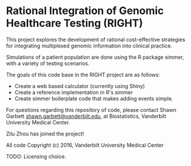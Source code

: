 Rational Integration of Genomic Healthcare Testing (RIGHT)
==========================================================

This project explores the development of rational cost-effective
strategies for integrating multiplexed genomic information
into clinical practice.

Simulations of a patient population are done using the R package
simmer, with a variety of testing scenarios.

The goals of this code base in the RIGHT project are as follows:

  * Create a web based calculator (currently using Shiny)
  * Create a reference implementation in R's simmer
  * Create simmer boilerplate code that makes adding events simple.

For questions regarding this repository of code, please contact Shawn Garbett <shawn.garbett@vanderbilt.edu>, at Biostatistics, Vanderbilt University Medical Center.

Zilu Zhou has joined the project!

All code Copyright (c) 2016, Vanderbilt University Medical Center

TODO: Licensing choice.
